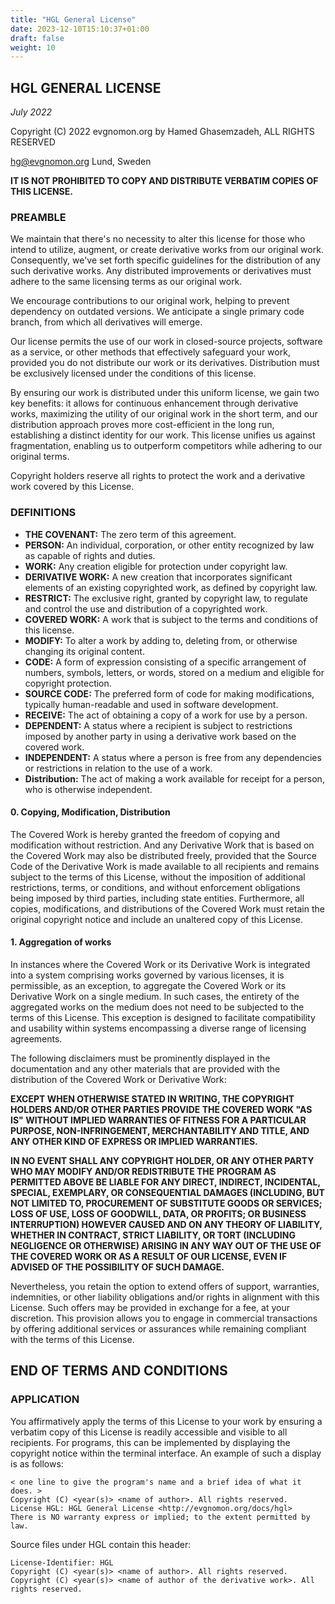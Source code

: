 ```yaml
---
title: "HGL General License"
date: 2023-12-10T15:10:37+01:00
draft: false
weight: 10
---
```


## HGL GENERAL LICENSE

*July 2022*

Copyright (C) 2022 evgnomon.org by Hamed Ghasemzadeh, ALL RIGHTS RESERVED  

hg@evgnomon.org
Lund, Sweden

**IT IS NOT PROHIBITED TO COPY AND DISTRIBUTE VERBATIM COPIES OF THIS LICENSE.**

### PREAMBLE

We maintain that there's no necessity to alter this license for those who intend to utilize, augment, or create derivative works from our original work. Consequently, we've set forth specific guidelines for the distribution of any such derivative works. Any distributed improvements or derivatives must adhere to the same licensing terms as our original work.

We encourage contributions to our original work, helping to prevent dependency on outdated versions. We anticipate a single primary code branch, from which all derivatives will emerge.

Our license permits the use of our work in closed-source projects, software as a service, or other methods that effectively safeguard your work, provided you do not distribute our work or its derivatives. Distribution must be exclusively licensed under the conditions of this license.

By ensuring our work is distributed under this uniform license, we gain two key benefits: it allows for continuous enhancement through derivative works, maximizing the utility of our original work in the short term, and our distribution approach proves more cost-efficient in the long run, establishing a distinct identity for our work. This license unifies us against fragmentation, enabling us to outperform competitors while adhering to our original terms.

Copyright holders reserve all rights to protect the work and a derivative work covered by this License.

### DEFINITIONS
- **THE COVENANT:** The zero term of this agreement.
- **PERSON:** An individual, corporation, or other entity recognized by law as capable of rights and duties.
- **WORK:** Any creation eligible for protection under copyright law.
- **DERIVATIVE WORK:** A new creation that incorporates significant elements of an existing copyrighted work, as defined by copyright law.
- **RESTRICT:** The exclusive right, granted by copyright law, to regulate and control the use and distribution of a copyrighted work.
- **COVERED WORK:** A work that is subject to the terms and conditions of this license.
- **MODIFY:** To alter a work by adding to, deleting from, or otherwise changing its original content.
- **CODE:** A form of expression consisting of a specific arrangement of numbers, symbols, letters, or words, stored on a medium and eligible for copyright protection.
- **SOURCE CODE:** The preferred form of code for making modifications, typically human-readable and used in software development.
- **RECEIVE:** The act of obtaining a copy of a work for use by a person.
- **DEPENDENT:** A status where a recipient is subject to restrictions imposed by another party in using a derivative work based on the covered work.
- **INDEPENDENT:** A status where a person is free from any dependencies or restrictions in relation to the use of a work.
- **Distribution:** The act of making a work available for receipt for a person, who is otherwise independent.

#### 0. Copying, Modification, Distribution

The Covered Work is hereby granted the freedom of copying and modification without restriction. And any Derivative Work that is based on the Covered Work may also be distributed freely, provided that the Source Code of the Derivative Work is made available to all recipients and remains subject to the terms of this License, without the imposition of additional restrictions, terms, or conditions, and without enforcement obligations being imposed by third parties, including state entities. Furthermore, all copies, modifications, and distributions of the Covered Work must retain the original copyright notice and include an unaltered copy of this License.

#### 1. Aggregation of works

In instances where the Covered Work or its Derivative Work is integrated into a system comprising works governed by various licenses, it is permissible, as an exception, to aggregate the Covered Work or its Derivative Work on a single medium. In such cases, the entirety of the aggregated works on the medium does not need to be subjected to the terms of this License. This exception is designed to facilitate compatibility and usability within systems encompassing a diverse range of licensing agreements.

The following disclaimers must be prominently displayed in the documentation and any other materials that are provided with the distribution of the Covered Work or Derivative Work:

**EXCEPT WHEN OTHERWISE STATED IN WRITING, THE COPYRIGHT HOLDERS AND/OR OTHER PARTIES PROVIDE THE COVERED WORK "AS IS" WITHOUT IMPLIED WARRANTIES OF FITNESS FOR A PARTICULAR PURPOSE, NON-INFRINGEMENT, MERCHANTABILITY AND TITLE, AND ANY OTHER KIND OF EXPRESS OR IMPLIED WARRANTIES.**

**IN NO EVENT SHALL ANY COPYRIGHT HOLDER, OR ANY OTHER PARTY WHO MAY MODIFY AND/OR REDISTRIBUTE THE PROGRAM AS PERMITTED ABOVE BE LIABLE FOR ANY DIRECT, INDIRECT, INCIDENTAL, SPECIAL, EXEMPLARY, OR CONSEQUENTIAL DAMAGES (INCLUDING, BUT NOT LIMITED TO, PROCUREMENT OF SUBSTITUTE GOODS OR SERVICES; LOSS OF USE, LOSS OF GOODWILL, DATA, OR PROFITS; OR BUSINESS INTERRUPTION) HOWEVER CAUSED AND ON ANY THEORY OF LIABILITY, WHETHER IN CONTRACT, STRICT LIABILITY, OR TORT (INCLUDING NEGLIGENCE OR OTHERWISE) ARISING IN ANY WAY OUT OF THE USE OF THE COVERED WORK OR AS A RESULT OF OUR LICENSE, EVEN IF ADVISED OF THE POSSIBILITY OF SUCH DAMAGE.**

Nevertheless, you retain the option to extend offers of support, warranties, indemnities, or other liability obligations and/or rights in alignment with this License. Such offers may be provided in exchange for a fee, at your discretion. This provision allows you to engage in commercial transactions by offering additional services or assurances while remaining compliant with the terms of this License.

## END OF TERMS AND CONDITIONS

### APPLICATION

You affirmatively apply the terms of this License to your work by ensuring a verbatim copy of this License is readily accessible and visible to all recipients. For programs, this can be implemented by displaying the copyright notice within the terminal interface. An example of such a display is as follows:

```plaintext
< one line to give the program's name and a brief idea of what it does. >
Copyright (C) <year(s)> <name of author>. All rights reserved.
License HGL: HGL General License <http://evgnomon.org/docs/hgl>
There is NO warranty express or implied; to the extent permitted by law.
```

Source files under HGL contain this header:
```plaintext
License-Identifier: HGL
Copyright (C) <year(s)> <name of author>. All rights reserved.
Copyright (C) <year(s)> <name of author of the derivative work>. All rights reserved.
```
